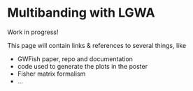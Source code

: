 # Multibanding with LGWA

Work in progress! 

This page will contain links & references to several things, like

- GWFish paper, repo and documentation
- code used to generate the plots in the poster
- Fisher matrix formalism
- ...